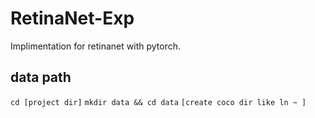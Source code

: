 # RetinaNet-Exp

Implimentation for retinanet with pytorch.

## data path
`cd [project dir]`
`mkdir data && cd data`
`[create coco dir like ln ~ ]`


